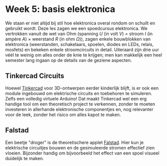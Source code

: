 # Week 5: basis elektronica

We staan er niet altijd bij stil hoe elektronica overal rondom on schuilt en gebruikt wordt. Deze les zagen we een spoedcursus elektronica. We vertrokken vanuit de wet van Ohm (spanning _U_ (in volt _V_) = stroom _I_ (in ampère _A_) × weerstand _R_ (in ohm _Ω_)), zagen enkele bouwblokken van elektronica (weerstanden, schakelaars, spoelen, diodes en LEDs, relais, mosfets) en bekeken enkele stroomcircuits in detail. Uiteraard zijn drie uur véél te weinig om alles onder de knie te krijgen; men kan makkelijk een heel semester lang ingaan op de details van de geziene aspecten.

## Tinkercad Circuits

Hoewel [Tinkercad](https://www.tinkercad.com/) voor 3D-ontwerpen eerder kinderlijk blijft, is er ook een module ingebouwd om elektrische circuits en toebehoren te simuleren. Zelfs een volledig virtuele Arduino! Dat maakt Tinkercad wel een erg handige tool om een theoretisch project te verkennen, zonder te moeten investeren in allerhande elektronische componentjes en, nog relevanter voor de leek, zonder het risico om alles kapot te maken.

## Falstad

Een beetje "droger" is de theoretischere applet [Falstad](http://falstad.com/circuit/). Hier kun je elektrische circuitjes bouwen en de gesimuleerde stromen effectief zien vloeien. Bijzonder handig om bijvoorbeeld het effect van een spoel visueel duidelijk te maken.
